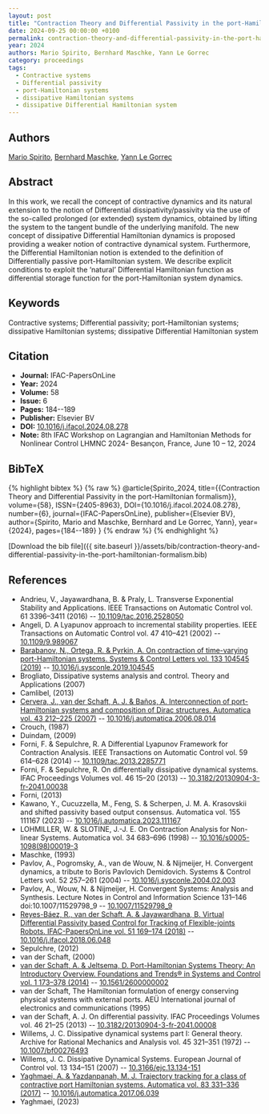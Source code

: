 ```yaml
---
layout: post
title: "Contraction Theory and Differential Passivity in the port-Hamiltonian formalism"
date: 2024-09-25 00:00:00 +0100
permalink: contraction-theory-and-differential-passivity-in-the-port-hamiltonian-formalism
year: 2024
authors: Mario Spirito, Bernhard Maschke, Yann Le Gorrec
category: proceedings
tags:
  - Contractive systems
  - Differential passivity
  - port-Hamiltonian systems
  - dissipative Hamiltonian systems
  - dissipative Differential Hamiltonian system
---
```

 
## Authors
[Mario Spirito](authors/mario-spirito), [Bernhard Maschke](authors/bernhard-maschke), [Yann Le Gorrec](authors/yann-le-gorrec)
 
## Abstract
In this work, we recall the concept of contractive dynamics and its natural extension to the notion of Differential dissipativity/passivity via the use of the so-called prolonged (or extended) system dynamics, obtained by lifting the system to the tangent bundle of the underlying manifold. The new concept of dissipative Differential Hamiltonian dynamics is proposed providing a weaker notion of contractive dynamical system. Furthermore, the Differential Hamiltonian notion is extended to the definition of Differentially passive port-Hamiltonian system. We describe explicit conditions to exploit the ‘natural’ Differential Hamiltonian function as differential storage function for the port-Hamiltonian system dynamics.
 
## Keywords
Contractive systems; Differential passivity; port-Hamiltonian systems; dissipative Hamiltonian systems; dissipative Differential Hamiltonian system
 
## Citation
- **Journal:** IFAC-PapersOnLine
- **Year:** 2024
- **Volume:** 58
- **Issue:** 6
- **Pages:** 184--189
- **Publisher:** Elsevier BV
- **DOI:** [10.1016/j.ifacol.2024.08.278](https://doi.org/10.1016/j.ifacol.2024.08.278)
- **Note:** 8th IFAC Workshop on Lagrangian and Hamiltonian Methods for Nonlinear Control LHMNC 2024- Besançon, France, June 10 – 12, 2024
 
## BibTeX
{% highlight bibtex %}
{% raw %}
@article{Spirito_2024,
  title={{Contraction Theory and Differential Passivity in the port-Hamiltonian formalism}},
  volume={58},
  ISSN={2405-8963},
  DOI={10.1016/j.ifacol.2024.08.278},
  number={6},
  journal={IFAC-PapersOnLine},
  publisher={Elsevier BV},
  author={Spirito, Mario and Maschke, Bernhard and Le Gorrec, Yann},
  year={2024},
  pages={184--189}
}
{% endraw %}
{% endhighlight %}
 
[Download the bib file]({{ site.baseurl }}/assets/bib/contraction-theory-and-differential-passivity-in-the-port-hamiltonian-formalism.bib)
 
## References
- Andrieu, V., Jayawardhana, B. & Praly, L. Transverse Exponential Stability and Applications. IEEE Transactions on Automatic Control vol. 61 3396–3411 (2016) -- [10.1109/tac.2016.2528050](https://doi.org/10.1109/tac.2016.2528050)
- Angeli, D. A Lyapunov approach to incremental stability properties. IEEE Transactions on Automatic Control vol. 47 410–421 (2002) -- [10.1109/9.989067](https://doi.org/10.1109/9.989067)
- [Barabanov, N., Ortega, R. & Pyrkin, A. On contraction of time-varying port-Hamiltonian systems. Systems &amp; Control Letters vol. 133 104545 (2019)](on-contraction-of-time-varying-port-hamiltonian-systems) -- [10.1016/j.sysconle.2019.104545](https://doi.org/10.1016/j.sysconle.2019.104545)
- Brogliato, Dissipative systems analysis and control. Theory and Applications (2007)
- Camlibel, (2013)
- [Cervera, J., van der Schaft, A. J. & Baños, A. Interconnection of port-Hamiltonian systems and composition of Dirac structures. Automatica vol. 43 212–225 (2007)](interconnection-of-port-hamiltonian-systems-and-composition-of-dirac-structures) -- [10.1016/j.automatica.2006.08.014](https://doi.org/10.1016/j.automatica.2006.08.014)
- Crouch, (1987)
- Duindam, (2009)
- Forni, F. & Sepulchre, R. A Differential Lyapunov Framework for Contraction Analysis. IEEE Transactions on Automatic Control vol. 59 614–628 (2014) -- [10.1109/tac.2013.2285771](https://doi.org/10.1109/tac.2013.2285771)
- Forni, F. & Sepulchre, R. On differentially dissipative dynamical systems. IFAC Proceedings Volumes vol. 46 15–20 (2013) -- [10.3182/20130904-3-fr-2041.00038](https://doi.org/10.3182/20130904-3-fr-2041.00038)
- Forni, (2013)
- Kawano, Y., Cucuzzella, M., Feng, S. & Scherpen, J. M. A. Krasovskii and shifted passivity based output consensus. Automatica vol. 155 111167 (2023) -- [10.1016/j.automatica.2023.111167](https://doi.org/10.1016/j.automatica.2023.111167)
- LOHMILLER, W. & SLOTINE, J.-J. E. On Contraction Analysis for Non-linear Systems. Automatica vol. 34 683–696 (1998) -- [10.1016/s0005-1098(98)00019-3](https://doi.org/10.1016/s0005-1098(98)00019-3)
- Maschke, (1993)
- Pavlov, A., Pogromsky, A., van de Wouw, N. & Nijmeijer, H. Convergent dynamics, a tribute to Boris Pavlovich Demidovich. Systems &amp; Control Letters vol. 52 257–261 (2004) -- [10.1016/j.sysconle.2004.02.003](https://doi.org/10.1016/j.sysconle.2004.02.003)
- Pavlov, A., Wouw, N. & Nijmeijer, H. Convergent Systems: Analysis and Synthesis. Lecture Notes in Control and Information Science 131–146 doi:10.1007/11529798_9 -- [10.1007/11529798_9](https://doi.org/10.1007/11529798_9)
- [Reyes-Báez, R., van der Schaft, A. & Jayawardhana, B. Virtual Differential Passivity based Control for Tracking of Flexible-joints Robots. IFAC-PapersOnLine vol. 51 169–174 (2018)](virtual-differential-passivity-based-control-for-tracking-of-flexible-joints-robots) -- [10.1016/j.ifacol.2018.06.048](https://doi.org/10.1016/j.ifacol.2018.06.048)
- Sepulchre, (2012)
- van der Schaft, (2000)
- [van der Schaft, A. & Jeltsema, D. Port-Hamiltonian Systems Theory: An Introductory Overview. Foundations and Trends® in Systems and Control vol. 1 173–378 (2014)](port-hamiltonian-systems-theory-an-introductory-overview) -- [10.1561/2600000002](https://doi.org/10.1561/2600000002)
- van der Schaft, The Hamiltonian formulation of energy conserving physical systems with external ports. AEÜ International journal of electronics and communications (1995)
- van der Schaft, A. J. On differential passivity. IFAC Proceedings Volumes vol. 46 21–25 (2013) -- [10.3182/20130904-3-fr-2041.00008](https://doi.org/10.3182/20130904-3-fr-2041.00008)
- Willems, J. C. Dissipative dynamical systems part I: General theory. Archive for Rational Mechanics and Analysis vol. 45 321–351 (1972) -- [10.1007/bf00276493](https://doi.org/10.1007/bf00276493)
- Willems, J. C. Dissipative Dynamical Systems. European Journal of Control vol. 13 134–151 (2007) -- [10.3166/ejc.13.134-151](https://doi.org/10.3166/ejc.13.134-151)
- [Yaghmaei, A. & Yazdanpanah, M. J. Trajectory tracking for a class of contractive port Hamiltonian systems. Automatica vol. 83 331–336 (2017)](trajectory-tracking-for-a-class-of-contractive-port-hamiltonian-systems) -- [10.1016/j.automatica.2017.06.039](https://doi.org/10.1016/j.automatica.2017.06.039)
- Yaghmaei, (2023)

